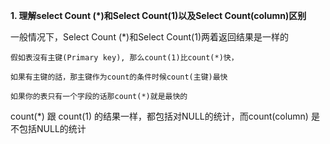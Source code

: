 


**1\. 理解select Count (*)和Select Count(1)以及Select Count(column)区别**

  一般情况下，Select Count (*)和Select Count(1)两着返回结果是一样的

    假如表沒有主键(Primary key), 那么count(1)比count(*)快，

    如果有主键的話，那主键作为count的条件时候count(主键)最快

    如果你的表只有一个字段的话那count(*)就是最快的

   count(*) 跟 count(1) 的结果一样，都包括对NULL的统计，而count(column) 是不包括NULL的统计


